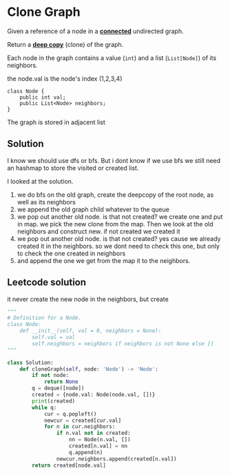 # Clone Graph



Given a reference of a node in a [**connected**](https://en.wikipedia.org/wiki/Connectivity\_\(graph\_theory\)#Connected\_graph) undirected graph.

Return a [**deep copy**](https://en.wikipedia.org/wiki/Object\_copying#Deep\_copy) (clone) of the graph.

Each node in the graph contains a value (`int`) and a list (`List[Node]`) of its neighbors.

the node.val is the node's index (1,2,3,4)

```
class Node {
    public int val;
    public List<Node> neighbors;
}
```

The graph is stored in adjacent list

## Solution

I know we should use dfs or bfs. But i dont know if we use bfs we still need an hashmap to store the visited or created list.

I looked at the solution.&#x20;

1. we do bfs on the old graph, create the deepcopy of the root node, as well as its neighbors
2. we append the old graph child whatever to the queue
3. we pop out another old node. is that not created? we create one and put in map. we pick the new clone from the map. Then we look at the old neighbors and construct new. if not created we created it
4. we pop out another old node. is that not created?  yes cause we already created it in the neighbors. so we dont need to check this one, but only to check the one created in neighbors
5. and append the one we get from the map it to the neighbors.

## Leetcode solution

it never create the new node in the neighbors, but create

```python
"""
# Definition for a Node.
class Node:
    def __init__(self, val = 0, neighbors = None):
        self.val = val
        self.neighbors = neighbors if neighbors is not None else []
"""

class Solution:
    def cloneGraph(self, node: 'Node') -> 'Node':
        if not node:
            return None
        q = deque([node])
        created = {node.val: Node(node.val, [])}
        print(created)
        while q:
            cur = q.popleft()
            newcur = created[cur.val]
            for n in cur.neighbors:
                if n.val not in created:
                    nn = Node(n.val, [])
                    created[n.val] = nn
                    q.append(n)
                newcur.neighbors.append(created[n.val])
        return created[node.val]
        
```

